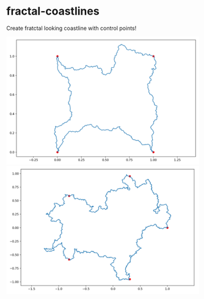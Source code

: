 # fractal-coastlines

Create fratctal looking coastline with control points!

![](examples/island.png)
![](examples/island2.png)
